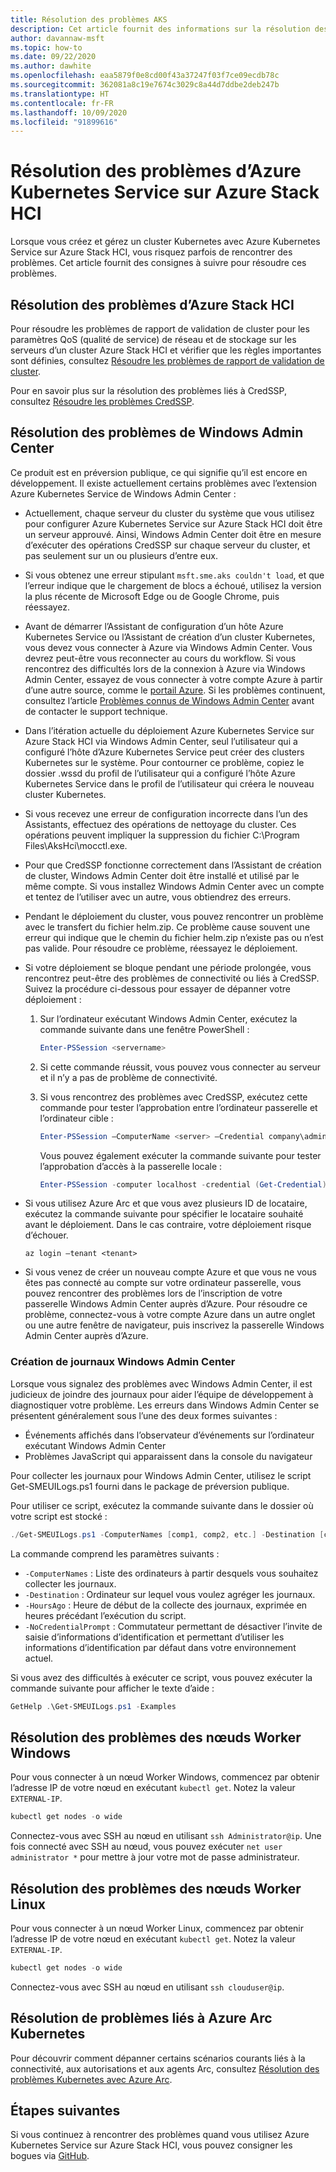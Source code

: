 ```yaml
---
title: Résolution des problèmes AKS
description: Cet article fournit des informations sur la résolution des problèmes liés à Azure Kubernetes Service (AKS) sur Azure Stack HCI.
author: davannaw-msft
ms.topic: how-to
ms.date: 09/22/2020
ms.author: dawhite
ms.openlocfilehash: eaa5879f0e8cd00f43a37247f03f7ce09ecdb78c
ms.sourcegitcommit: 362081a8c19e7674c3029c8a44d7ddbe2deb247b
ms.translationtype: HT
ms.contentlocale: fr-FR
ms.lasthandoff: 10/09/2020
ms.locfileid: "91899616"
---
```

# <a name="troubleshooting-azure-kubernetes-service-on-azure-stack-hci"></a>Résolution des problèmes d’Azure Kubernetes Service sur Azure Stack HCI

Lorsque vous créez et gérez un cluster Kubernetes avec Azure Kubernetes Service sur Azure Stack HCI, vous risquez parfois de rencontrer des problèmes. Cet article fournit des consignes à suivre pour résoudre ces problèmes.

## <a name="troubleshooting-azure-stack-hci"></a>Résolution des problèmes d’Azure Stack HCI
Pour résoudre les problèmes de rapport de validation de cluster pour les paramètres QoS (qualité de service) de réseau et de stockage sur les serveurs d’un cluster Azure Stack HCI et vérifier que les règles importantes sont définies, consultez [Résoudre les problèmes de rapport de validation de cluster](../hci/manage/validate-qos.md).

Pour en savoir plus sur la résolution des problèmes liés à CredSSP, consultez [Résoudre les problèmes CredSSP](../hci/manage/troubleshoot-credssp.md).

## <a name="troubleshooting-windows-admin-center"></a>Résolution des problèmes de Windows Admin Center
Ce produit est en préversion publique, ce qui signifie qu’il est encore en développement. Il existe actuellement certains problèmes avec l’extension Azure Kubernetes Service de Windows Admin Center : 
* Actuellement, chaque serveur du cluster du système que vous utilisez pour configurer Azure Kubernetes Service sur Azure Stack HCI doit être un serveur approuvé. Ainsi, Windows Admin Center doit être en mesure d’exécuter des opérations CredSSP sur chaque serveur du cluster, et pas seulement sur un ou plusieurs d’entre eux. 
* Si vous obtenez une erreur stipulant `msft.sme.aks couldn't load`, et que l’erreur indique que le chargement de blocs a échoué, utilisez la version la plus récente de Microsoft Edge ou de Google Chrome, puis réessayez.
* Avant de démarrer l’Assistant de configuration d’un hôte Azure Kubernetes Service ou l’Assistant de création d’un cluster Kubernetes, vous devez vous connecter à Azure via Windows Admin Center. Vous devrez peut-être vous reconnecter au cours du workflow. Si vous rencontrez des difficultés lors de la connexion à Azure via Windows Admin Center, essayez de vous connecter à votre compte Azure à partir d’une autre source, comme le [portail Azure](https://portal.azure.com/). Si les problèmes continuent, consultez l’article [Problèmes connus de Windows Admin Center](/windows-server/manage/windows-admin-center/support/known-issues) avant de contacter le support technique.
* Dans l’itération actuelle du déploiement Azure Kubernetes Service sur Azure Stack HCI via Windows Admin Center, seul l’utilisateur qui a configuré l’hôte d’Azure Kubernetes Service peut créer des clusters Kubernetes sur le système. Pour contourner ce problème, copiez le dossier .wssd du profil de l’utilisateur qui a configuré l’hôte Azure Kubernetes Service dans le profil de l’utilisateur qui créera le nouveau cluster Kubernetes.
* Si vous recevez une erreur de configuration incorrecte dans l’un des Assistants, effectuez des opérations de nettoyage du cluster. Ces opérations peuvent impliquer la suppression du fichier C:\Program Files\AksHci\mocctl.exe.
* Pour que CredSSP fonctionne correctement dans l’Assistant de création de cluster, Windows Admin Center doit être installé et utilisé par le même compte. Si vous installez Windows Admin Center avec un compte et tentez de l’utiliser avec un autre, vous obtiendrez des erreurs.
* Pendant le déploiement du cluster, vous pouvez rencontrer un problème avec le transfert du fichier helm.zip. Ce problème cause souvent une erreur qui indique que le chemin du fichier helm.zip n’existe pas ou n’est pas valide. Pour résoudre ce problème, réessayez le déploiement.
* Si votre déploiement se bloque pendant une période prolongée, vous rencontrez peut-être des problèmes de connectivité ou liés à CredSSP. Suivez la procédure ci-dessous pour essayer de dépanner votre déploiement : 
    1.  Sur l’ordinateur exécutant Windows Admin Center, exécutez la commande suivante dans une fenêtre PowerShell : 
          ```PowerShell
          Enter-PSSession <servername>
          ```
    2.  Si cette commande réussit, vous pouvez vous connecter au serveur et il n’y a pas de problème de connectivité.
    
    3.  Si vous rencontrez des problèmes avec CredSSP, exécutez cette commande pour tester l’approbation entre l’ordinateur passerelle et l’ordinateur cible : 
          ```PowerShell
          Enter-PSSession –ComputerName <server> –Credential company\administrator –Authentication CredSSP
          ``` 
        Vous pouvez également exécuter la commande suivante pour tester l’approbation d’accès à la passerelle locale : 
          ```PowerShell
          Enter-PSSession -computer localhost -credential (Get-Credential)
          ``` 
* Si vous utilisez Azure Arc et que vous avez plusieurs ID de locataire, exécutez la commande suivante pour spécifier le locataire souhaité avant le déploiement. Dans le cas contraire, votre déploiement risque d’échouer.

   ```Azure CLI
   az login –tenant <tenant>
   ```
* Si vous venez de créer un nouveau compte Azure et que vous ne vous êtes pas connecté au compte sur votre ordinateur passerelle, vous pouvez rencontrer des problèmes lors de l’inscription de votre passerelle Windows Admin Center auprès d’Azure. Pour résoudre ce problème, connectez-vous à votre compte Azure dans un autre onglet ou une autre fenêtre de navigateur, puis inscrivez la passerelle Windows Admin Center auprès d’Azure.

### <a name="creating-windows-admin-center-logs"></a>Création de journaux Windows Admin Center
Lorsque vous signalez des problèmes avec Windows Admin Center, il est judicieux de joindre des journaux pour aider l’équipe de développement à diagnostiquer votre problème. Les erreurs dans Windows Admin Center se présentent généralement sous l’une des deux formes suivantes : 
- Événements affichés dans l’observateur d’événements sur l’ordinateur exécutant Windows Admin Center 
- Problèmes JavaScript qui apparaissent dans la console du navigateur 

Pour collecter les journaux pour Windows Admin Center, utilisez le script Get-SMEUILogs.ps1 fourni dans le package de préversion publique. 
 
Pour utiliser ce script, exécutez la commande suivante dans le dossier où votre script est stocké : 
 
```PowerShell
./Get-SMEUILogs.ps1 -ComputerNames [comp1, comp2, etc.] -Destination [comp3] -HoursAgo [48] -NoCredentialPrompt
```
 
La commande comprend les paramètres suivants :
 
* `-ComputerNames` : Liste des ordinateurs à partir desquels vous souhaitez collecter les journaux.
* `-Destination` : Ordinateur sur lequel vous voulez agréger les journaux.
* `-HoursAgo` : Heure de début de la collecte des journaux, exprimée en heures précédant l’exécution du script.
* `-NoCredentialPrompt` : Commutateur permettant de désactiver l’invite de saisie d’informations d’identification et permettant d’utiliser les informations d’identification par défaut dans votre environnement actuel.
 
Si vous avez des difficultés à exécuter ce script, vous pouvez exécuter la commande suivante pour afficher le texte d’aide : 
 
```PowerShell
GetHelp .\Get-SMEUILogs.ps1 -Examples
```

## <a name="troubleshooting-windows-worker-nodes"></a>Résolution des problèmes des nœuds Worker Windows 
Pour vous connecter à un nœud Worker Windows, commencez par obtenir l’adresse IP de votre nœud en exécutant `kubectl get`. Notez la valeur `EXTERNAL-IP`.

```PowerShell
kubectl get nodes -o wide
``` 
Connectez-vous avec SSH au nœud en utilisant `ssh Administrator@ip`. Une fois connecté avec SSH au nœud, vous pouvez exécuter `net user administrator *` pour mettre à jour votre mot de passe administrateur. 

## <a name="troubleshooting-linux-worker-nodes"></a>Résolution des problèmes des nœuds Worker Linux 
Pour vous connecter à un nœud Worker Linux, commencez par obtenir l’adresse IP de votre nœud en exécutant `kubectl get`. Notez la valeur `EXTERNAL-IP`.

```PowerShell
kubectl get nodes -o wide
``` 
Connectez-vous avec SSH au nœud en utilisant `ssh clouduser@ip`. 

## <a name="troubleshooting-azure-arc-kubernetes"></a>Résolution de problèmes liés à Azure Arc Kubernetes
Pour découvrir comment dépanner certains scénarios courants liés à la connectivité, aux autorisations et aux agents Arc, consultez [Résolution des problèmes Kubernetes avec Azure Arc](/azure/azure-arc/kubernetes/troubleshooting).

## <a name="next-steps"></a>Étapes suivantes
Si vous continuez à rencontrer des problèmes quand vous utilisez Azure Kubernetes Service sur Azure Stack HCI, vous pouvez consigner les bogues via [GitHub](https://aka.ms/aks-hci-issues).  
